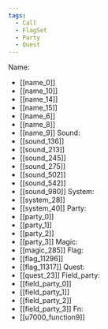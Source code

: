 ```yaml
---
tags:
  - Call
  - FlagSet
  - Party
  - Quest
---
```

Name:
- [[name_0]]
- [[name_10]]
- [[name_14]]
- [[name_15]]
- [[name_6]]
- [[name_8]]
- [[name_9]]
Sound:
- [[sound_136]]
- [[sound_213]]
- [[sound_245]]
- [[sound_275]]
- [[sound_502]]
- [[sound_542]]
- [[sound_980]]
System:
- [[system_28]]
- [[system_40]]
Party:
- [[party_0]]
- [[party_1]]
- [[party_2]]
- [[party_3]]
Magic:
- [[magic_285]]
Flag:
- [[flag_11296]]
- [[flag_11317]]
Quest:
- [[quest_23]]
Field_party:
- [[field_party_0]]
- [[field_party_1]]
- [[field_party_2]]
- [[field_party_3]]
Fn:
- [[u7000_function9]]
